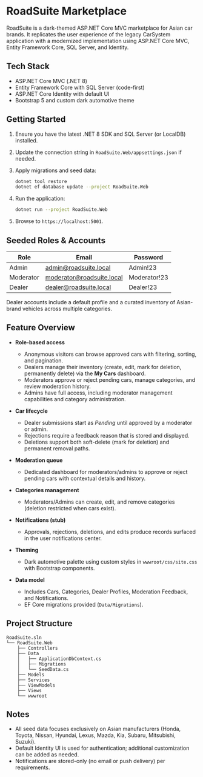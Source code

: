 # RoadSuite Marketplace

RoadSuite is a dark-themed ASP.NET Core MVC marketplace for Asian car brands. It replicates the user experience of the legacy CarSystem application with a modernized implementation using ASP.NET Core MVC, Entity Framework Core, SQL Server, and Identity.

## Tech Stack

- ASP.NET Core MVC (.NET 8)
- Entity Framework Core with SQL Server (code-first)
- ASP.NET Core Identity with default UI
- Bootstrap 5 and custom dark automotive theme

## Getting Started

1. Ensure you have the latest .NET 8 SDK and SQL Server (or LocalDB) installed.
2. Update the connection string in `RoadSuite.Web/appsettings.json` if needed.
3. Apply migrations and seed data:

   ```bash
   dotnet tool restore
   dotnet ef database update --project RoadSuite.Web
   ```

4. Run the application:

   ```bash
   dotnet run --project RoadSuite.Web
   ```

5. Browse to `https://localhost:5001`.

## Seeded Roles & Accounts

| Role       | Email                         | Password     |
|------------|-------------------------------|--------------|
| Admin      | admin@roadsuite.local         | Admin!23     |
| Moderator  | moderator@roadsuite.local     | Moderator!23 |
| Dealer     | dealer@roadsuite.local        | Dealer!23    |

Dealer accounts include a default profile and a curated inventory of Asian-brand vehicles across multiple categories.

## Feature Overview

- **Role-based access**
  - Anonymous visitors can browse approved cars with filtering, sorting, and pagination.
  - Dealers manage their inventory (create, edit, mark for deletion, permanently delete) via the **My Cars** dashboard.
  - Moderators approve or reject pending cars, manage categories, and review moderation history.
  - Admins have full access, including moderator management capabilities and category administration.

- **Car lifecycle**
  - Dealer submissions start as _Pending_ until approved by a moderator or admin.
  - Rejections require a feedback reason that is stored and displayed.
  - Deletions support both soft-delete (mark for deletion) and permanent removal paths.

- **Moderation queue**
  - Dedicated dashboard for moderators/admins to approve or reject pending cars with contextual details and history.

- **Categories management**
  - Moderators/Admins can create, edit, and remove categories (deletion restricted when cars exist).

- **Notifications (stub)**
  - Approvals, rejections, deletions, and edits produce records surfaced in the user notifications center.

- **Theming**
  - Dark automotive palette using custom styles in `wwwroot/css/site.css` with Bootstrap components.

- **Data model**
  - Includes Cars, Categories, Dealer Profiles, Moderation Feedback, and Notifications.
  - EF Core migrations provided (`Data/Migrations`).

## Project Structure

```
RoadSuite.sln
└── RoadSuite.Web
    ├── Controllers
    ├── Data
    │   ├── ApplicationDbContext.cs
    │   ├── Migrations
    │   └── SeedData.cs
    ├── Models
    ├── Services
    ├── ViewModels
    ├── Views
    └── wwwroot
```

## Notes

- All seed data focuses exclusively on Asian manufacturers (Honda, Toyota, Nissan, Hyundai, Lexus, Mazda, Kia, Subaru, Mitsubishi, Suzuki).
- Default Identity UI is used for authentication; additional customization can be added as needed.
- Notifications are stored-only (no email or push delivery) per requirements.
